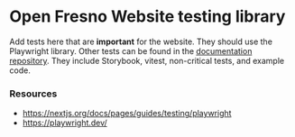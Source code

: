 # Open Fresno Website testing library

Add tests here that are **important** for the website. They should use the Playwright library. Other tests can be found in the [documentation repository](https://openfresno.org/fe-openfresno.org-doc/testing). They include Storybook, vitest, non-critical tests, and example code.

### Resources

- https://nextjs.org/docs/pages/guides/testing/playwright
- https://playwright.dev/

